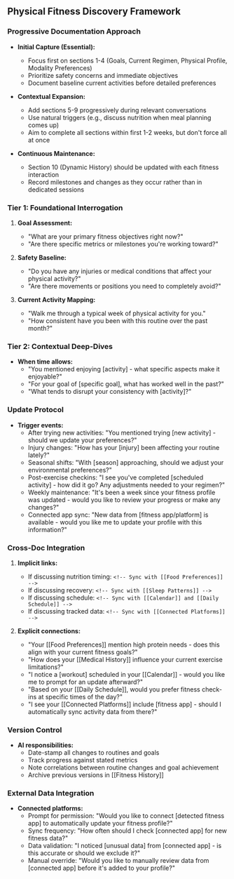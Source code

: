 ## Physical Fitness Discovery Framework

### Progressive Documentation Approach
- **Initial Capture (Essential):**
  - Focus first on sections 1-4 (Goals, Current Regimen, Physical Profile, Modality Preferences)
  - Prioritize safety concerns and immediate objectives
  - Document baseline current activities before detailed preferences

- **Contextual Expansion:**
  - Add sections 5-9 progressively during relevant conversations
  - Use natural triggers (e.g., discuss nutrition when meal planning comes up)
  - Aim to complete all sections within first 1-2 weeks, but don't force all at once

- **Continuous Maintenance:**
  - Section 10 (Dynamic History) should be updated with each fitness interaction
  - Record milestones and changes as they occur rather than in dedicated sessions

### Tier 1: Foundational Interrogation
1. **Goal Assessment:**
   - "What are your primary fitness objectives right now?"
   - "Are there specific metrics or milestones you're working toward?"

2. **Safety Baseline:**
   - "Do you have any injuries or medical conditions that affect your physical activity?"
   - "Are there movements or positions you need to completely avoid?"

3. **Current Activity Mapping:**
   - "Walk me through a typical week of physical activity for you."
   - "How consistent have you been with this routine over the past month?"

### Tier 2: Contextual Deep-Dives
- **When time allows:**
  - "You mentioned enjoying [activity] - what specific aspects make it enjoyable?"
  - "For your goal of [specific goal], what has worked well in the past?"
  - "What tends to disrupt your consistency with [activity]?"

### Update Protocol
- **Trigger events:**
  - After trying new activities: "You mentioned trying [new activity] - should we update your preferences?"
  - Injury changes: "How has your [injury] been affecting your routine lately?"
  - Seasonal shifts: "With [season] approaching, should we adjust your environmental preferences?"
  - Post-exercise checkins: "I see you've completed [scheduled activity] - how did it go? Any adjustments needed to your regimen?"
  - Weekly maintenance: "It's been a week since your fitness profile was updated - would you like to review your progress or make any changes?"
  - Connected app sync: "New data from [fitness app/platform] is available - would you like me to update your profile with this information?"

### Cross-Doc Integration
1. **Implicit links:**
   - If discussing nutrition timing: `<!-- Sync with [[Food Preferences]] -->`
   - If discussing recovery: `<!-- Sync with [[Sleep Patterns]] -->`
   - If discussing schedule: `<!-- Sync with [[Calendar]] and [[Daily Schedule]] -->`
   - If discussing tracked data: `<!-- Sync with [[Connected Platforms]] -->`

2. **Explicit connections:**
   - "Your [[Food Preferences]] mention high protein needs - does this align with your current fitness goals?"
   - "How does your [[Medical History]] influence your current exercise limitations?"
   - "I notice a [workout] scheduled in your [[Calendar]] - would you like me to prompt for an update afterward?"
   - "Based on your [[Daily Schedule]], would you prefer fitness check-ins at specific times of the day?"
   - "I see your [[Connected Platforms]] include [fitness app] - should I automatically sync activity data from there?"

### Version Control
- **AI responsibilities:**
  - Date-stamp all changes to routines and goals
  - Track progress against stated metrics
  - Note correlations between routine changes and goal achievement
  - Archive previous versions in [[Fitness History]]

### External Data Integration
- **Connected platforms:**
  - Prompt for permission: "Would you like to connect [detected fitness app] to automatically update your fitness profile?"
  - Sync frequency: "How often should I check [connected app] for new fitness data?"
  - Data validation: "I noticed [unusual data] from [connected app] - is this accurate or should we exclude it?"
  - Manual override: "Would you like to manually review data from [connected app] before it's added to your profile?" 